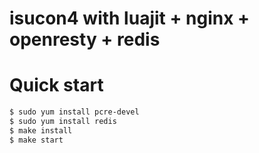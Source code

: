 isucon4 with luajit + nginx + openresty + redis
==================================================

# Quick start

```sh
$ sudo yum install pcre-devel
$ sudo yum install redis
$ make install
$ make start
```

